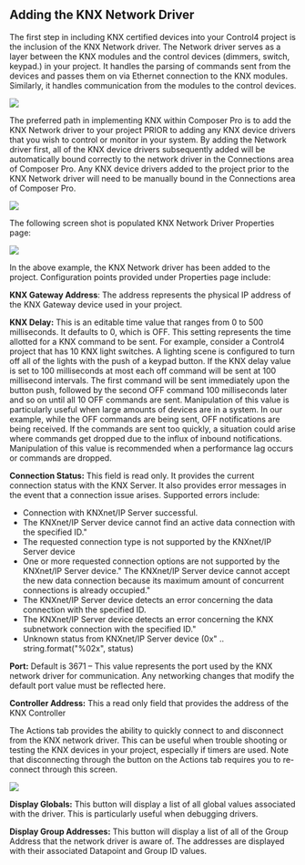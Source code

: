 ## Adding the KNX Network Driver

The first step in including KNX certified devices into your Control4 project is the inclusion of the KNX Network driver. The Network driver serves as a layer between the KNX modules and the control devices (dimmers, switch, keypad.) in your project. It handles the parsing of commands sent from the devices and passes them on via Ethernet connection to the KNX modules. Similarly, it handles communication from the modules to the control devices.


<img src="images/1_4-01.png"/>


The preferred path in implementing KNX within Composer Pro is to add the KNX Network driver to your project PRIOR to adding any KNX device drivers that you wish to control or monitor in your system. By adding the Network driver first, all of the KNX device drivers subsequently added will be automatically bound correctly to the network driver in the Connections area of Composer Pro.
Any KNX device drivers added to the project prior to the KNX Network driver will need to be manually bound in the Connections area of Composer Pro.


<img src="images/1_4-02.png"/>

The following screen shot is populated KNX Network Driver Properties page:

<img src="images/1_4-03.png"/>


In the above example, the KNX Network driver has been added to the project. Configuration points provided under Properties page include:

**KNX Gateway Address**: The address represents the physical IP address of the KNX Gateway device used in your project.

**KNX Delay:** This is an editable time value that ranges from 0 to 500 milliseconds. It defaults to 0, which is OFF. This setting represents the time allotted for a KNX command to be sent. For example, consider a Control4 project that has 10 KNX light switches. A lighting scene is configured to turn off all of the lights with the push of a keypad button. If the KNX delay value is set to 100 milliseconds at most each off command will be sent at 100 millisecond intervals. The first command will be sent immediately upon the button push, followed by the second OFF command 100 milliseconds later and so on until all 10 OFF commands are sent. Manipulation of this value is particularly useful when large amounts of devices are in a system. In our example, while the OFF commands are being sent, OFF notifications are being received. If the commands are sent too quickly, a situation could arise where commands get dropped due to the influx of inbound notifications. Manipulation of this value is recommended when a performance lag occurs or commands are dropped.

**Connection Status:** This field is read only. It provides the current connection status with the KNX Server. It also provides error messages in the event that a connection issue arises. Supported errors include:

- Connection with KNXnet/IP Server successful.
- The KNXnet/IP Server device cannot find an active data connection with the specified ID."
- The requested connection type is not supported by the KNXnet/IP Server device
- One or more requested connection options are not supported by the KNXnet/IP Server device." The KNXnet/IP Server device cannot accept the new data connection because its maximum amount of concurrent connections is already occupied."
- The KNXnet/IP Server device detects an error concerning the data connection with the specified ID.
- The KNXnet/IP Server device detects an error concerning the KNX subnetwork connection with the specified ID."
- Unknown status from KNXnet/IP Server device (0x" .. string.format("%02x", status) 

**Port:** Default is 3671 – This value represents the port used by the KNX network driver for communication. Any networking changes that modify the default port value must be reflected here.

**Controller Address:** This a read only field that provides the address of the KNX Controller 


The Actions tab provides the ability to quickly connect to and disconnect from the KNX network driver. This can be useful when trouble shooting or testing the KNX devices in your project, especially if timers are used. Note that disconnecting through the button on the Actions tab requires you to re-connect through this screen. 

<img src="images/1_4-04.png"/>

**Display Globals:** This button will display a list of all global values associated with the driver. This is particularly useful when debugging drivers.

**Display Group Addresses:** This button will display a list of all of the Group Address that the network driver is aware of. The addresses are displayed with their associated Datapoint and Group ID values.

